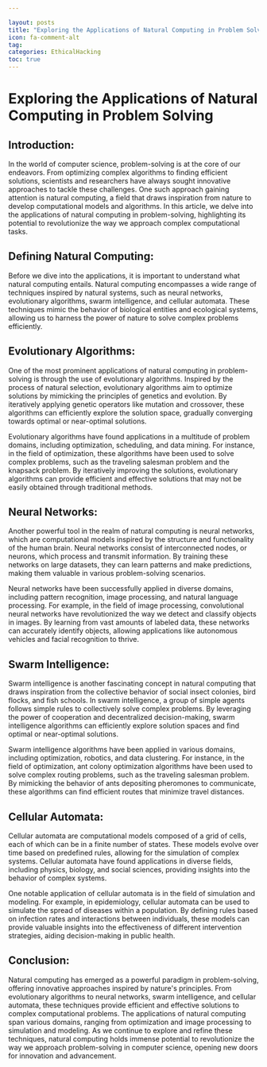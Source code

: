 ```yaml
---

layout: posts
title: "Exploring the Applications of Natural Computing in Problem Solving"
icon: fa-comment-alt
tag:      
categories: EthicalHacking
toc: true
---
```




# Exploring the Applications of Natural Computing in Problem Solving

## Introduction:
In the world of computer science, problem-solving is at the core of our endeavors. From optimizing complex algorithms to finding efficient solutions, scientists and researchers have always sought innovative approaches to tackle these challenges. One such approach gaining attention is natural computing, a field that draws inspiration from nature to develop computational models and algorithms. In this article, we delve into the applications of natural computing in problem-solving, highlighting its potential to revolutionize the way we approach complex computational tasks.

## Defining Natural Computing:
Before we dive into the applications, it is important to understand what natural computing entails. Natural computing encompasses a wide range of techniques inspired by natural systems, such as neural networks, evolutionary algorithms, swarm intelligence, and cellular automata. These techniques mimic the behavior of biological entities and ecological systems, allowing us to harness the power of nature to solve complex problems efficiently.

## Evolutionary Algorithms:
One of the most prominent applications of natural computing in problem-solving is through the use of evolutionary algorithms. Inspired by the process of natural selection, evolutionary algorithms aim to optimize solutions by mimicking the principles of genetics and evolution. By iteratively applying genetic operators like mutation and crossover, these algorithms can efficiently explore the solution space, gradually converging towards optimal or near-optimal solutions.

Evolutionary algorithms have found applications in a multitude of problem domains, including optimization, scheduling, and data mining. For instance, in the field of optimization, these algorithms have been used to solve complex problems, such as the traveling salesman problem and the knapsack problem. By iteratively improving the solutions, evolutionary algorithms can provide efficient and effective solutions that may not be easily obtained through traditional methods.

## Neural Networks:
Another powerful tool in the realm of natural computing is neural networks, which are computational models inspired by the structure and functionality of the human brain. Neural networks consist of interconnected nodes, or neurons, which process and transmit information. By training these networks on large datasets, they can learn patterns and make predictions, making them valuable in various problem-solving scenarios.

Neural networks have been successfully applied in diverse domains, including pattern recognition, image processing, and natural language processing. For example, in the field of image processing, convolutional neural networks have revolutionized the way we detect and classify objects in images. By learning from vast amounts of labeled data, these networks can accurately identify objects, allowing applications like autonomous vehicles and facial recognition to thrive.

## Swarm Intelligence:
Swarm intelligence is another fascinating concept in natural computing that draws inspiration from the collective behavior of social insect colonies, bird flocks, and fish schools. In swarm intelligence, a group of simple agents follows simple rules to collectively solve complex problems. By leveraging the power of cooperation and decentralized decision-making, swarm intelligence algorithms can efficiently explore solution spaces and find optimal or near-optimal solutions.

Swarm intelligence algorithms have been applied in various domains, including optimization, robotics, and data clustering. For instance, in the field of optimization, ant colony optimization algorithms have been used to solve complex routing problems, such as the traveling salesman problem. By mimicking the behavior of ants depositing pheromones to communicate, these algorithms can find efficient routes that minimize travel distances.

## Cellular Automata:
Cellular automata are computational models composed of a grid of cells, each of which can be in a finite number of states. These models evolve over time based on predefined rules, allowing for the simulation of complex systems. Cellular automata have found applications in diverse fields, including physics, biology, and social sciences, providing insights into the behavior of complex systems.

One notable application of cellular automata is in the field of simulation and modeling. For example, in epidemiology, cellular automata can be used to simulate the spread of diseases within a population. By defining rules based on infection rates and interactions between individuals, these models can provide valuable insights into the effectiveness of different intervention strategies, aiding decision-making in public health.

## Conclusion:
Natural computing has emerged as a powerful paradigm in problem-solving, offering innovative approaches inspired by nature's principles. From evolutionary algorithms to neural networks, swarm intelligence, and cellular automata, these techniques provide efficient and effective solutions to complex computational problems. The applications of natural computing span various domains, ranging from optimization and image processing to simulation and modeling. As we continue to explore and refine these techniques, natural computing holds immense potential to revolutionize the way we approach problem-solving in computer science, opening new doors for innovation and advancement.